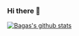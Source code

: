 ### Hi there 👋

[![Bagas's github stats](https://github-readme-stats.vercel.app/api?username=w1th0ut)](https://github.com/anuraghazra/github-readme-stats)
<!--
**w1th0ut/w1th0ut** is a ✨ _special_ ✨ repository because its `README.md` (this file) appears on your GitHub profile.

Here are some ideas to get you started:

- 🔭 I’m currently working on ...
- 🌱 I’m currently learning ...
- 👯 I’m looking to collaborate on ...
- 🤔 I’m looking for help with ...
- 💬 Ask me about ...
- 📫 How to reach me: ...
- 😄 Pronouns: ...
- ⚡ Fun fact: ...
-->
